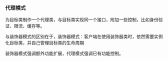 ### 代理模式

为目标类制作一个代理类，与目标类实现同一个接口，附加一些控制，比如身份验证、限流、缓存等。

与装饰器模式的区别在于，装饰器模式：客户端在使用装饰器类时，依然需要实例化目标类，并自己管理目标类的生命周期

装饰器模式强调额外功能扩展，代理模式强调已有功能控制。
